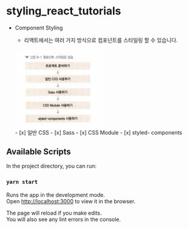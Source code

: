 # styling_react_tutorials
- Component Styling

    - 리액트에서는 여러 가지 방식으로 컴포넌트를 스타일링 할 수 있습니다.
    <br>
    <img src="./public/styling.png" width="50%" align="center" >
    <br>
    - [x] 일반 CSS
    - [x] Sass
    - [x] CSS Module
    - [x] styled- components
    

## Available Scripts

In the project directory, you can run:

### `yarn start`

Runs the app in the development mode.\
Open [http://localhost:3000](http://localhost:3000) to view it in the browser.

The page will reload if you make edits.\
You will also see any lint errors in the console.
